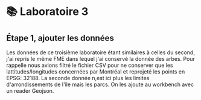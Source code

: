 # **📚 Laboratoire 3**
## **Étape 1, ajouter les données**

Les données de ce troisième laboratoire étant similaires à celles du second, j'ai repris le même FME dans lequel j'ai conservé la donnée des arbes. Pour rappelle nous avions filtré le fichier CSV pour ne conserver que les lattitudes/longitudes concernées par Montréal et reprojeté les points en EPSG: 32188.
La seconde donnée n,est ici plus les limites d'arrondissements de l'ile mais les parcs. On les ajoute au workbench avec un reader Geojson.

